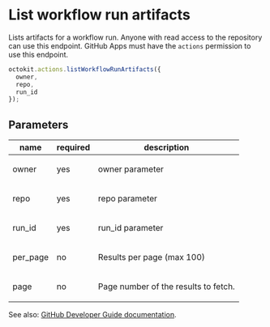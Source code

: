# List workflow run artifacts

Lists artifacts for a workflow run. Anyone with read access to the repository can use this endpoint. GitHub Apps must have the `actions` permission to use this endpoint.

```js
octokit.actions.listWorkflowRunArtifacts({
  owner,
  repo,
  run_id
});
```

## Parameters

<table>
  <thead>
    <tr>
      <th>name</th>
      <th>required</th>
      <th>description</th>
    </tr>
  </thead>
  <tbody>
    <tr><td>owner</td><td>yes</td><td>

owner parameter

</td></tr>
<tr><td>repo</td><td>yes</td><td>

repo parameter

</td></tr>
<tr><td>run_id</td><td>yes</td><td>

run_id parameter

</td></tr>
<tr><td>per_page</td><td>no</td><td>

Results per page (max 100)

</td></tr>
<tr><td>page</td><td>no</td><td>

Page number of the results to fetch.

</td></tr>
  </tbody>
</table>

See also: [GitHub Developer Guide documentation](endpoint.documentationUrl).
